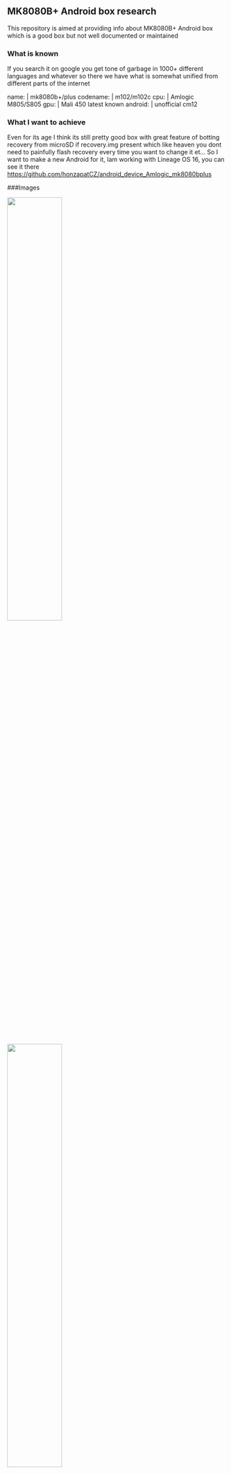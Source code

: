 ## MK8080B+ Android box research

This repository is aimed at providing info about MK8080B+ Android box which is a good box but not well documented or maintained

### What is known

If you search it on google you get tone of garbage in 1000+ different languages and whatever so there we have what is somewhat unified from different parts of the internet

name: | mk8080b+/plus
codename: | m102/m102c
cpu: | Amlogic M805/S805
gpu: | Mali 450
latest known android: | unofficial cm12

### What I want to achieve

Even for its age I think its still pretty good box with great feature of botting recovery from microSD if recovery.img present which like heaven you dont need to painfully flash recovery every time you want to change it et... So I want to make a new Android for it, Iam working with Lineage OS 16, you can see it there https://github.com/honzapatCZ/android_device_Amlogic_mk8080bplus

###Images

<img src="img/device (1)" width="50%"></img>
<img src="img/device (2)" width="50%"></img> 
<img src="img/device (3)" width="50%"></img> 
<img src="img/device (4)" width="50%"></img> 
<img src="img/device (5)" width="50%"></img> 
<img src="img/device (6)" width="50%"></img> 
<img src="img/device (7)" width="50%"></img> 
<img src="img/device (8)" width="50%"></img> 
<img src="img/device (9)" width="50%"></img> 
<img src="img/device (10)" width="50%"></img> 
<img src="img/device (11)" width="50%"></img> 
<img src="img/device (12)" width="50%"></img> 
<img src="img/device (13)" width="50%"></img> 
<img src="img/device (14)" width="50%"></img> 
<img src="img/device (15)" width="50%"></img> 
<img src="img/device (16)" width="50%"></img> 
<img src="img/device (17)" width="50%"></img> 
<img src="img/device (18)" width="50%"></img> 
<img src="img/device (19)" width="50%"></img> 

### Help

Wanted
